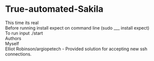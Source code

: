 # True-automated-Sakila
This time its real<br>
Before running install expect on command line (sudo ___ install expect) <br>
To run input ./start <br>
Authors <br>
Myself <br>
Elliot Robinson/argiopetech - Provided solution for accepting new ssh connections.
